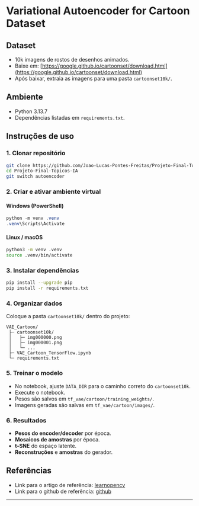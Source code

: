 # Variational Autoencoder for Cartoon Dataset

## Dataset

- 10k imagens de rostos de desenhos animados.
- Baixe em: [https://google.github.io/cartoonset/download.html](https://google.github.io/cartoonset/download.html)
- Após baixar, extraia as imagens para uma pasta `cartoonset10k/`.

## Ambiente

- Python 3.13.7
- Dependências listadas em `requirements.txt`.

## Instruções de uso

### 1. Clonar repositório

```bash
git clone https://github.com/Joao-Lucas-Pontes-Freitas/Projeto-Final-Topicos-IA
cd Projeto-Final-Topicos-IA
git switch autoencoder
```

### 2. Criar e ativar ambiente virtual

#### Windows (PowerShell)

```powershell
python -m venv .venv
.venv\Scripts\Activate
```

#### Linux / macOS

```bash
python3 -m venv .venv
source .venv/bin/activate
```

### 3. Instalar dependências

```bash
pip install --upgrade pip
pip install -r requirements.txt
```

### 4. Organizar dados

Coloque a pasta `cartoonset10k/` dentro do projeto:

```
VAE_Cartoon/
 ├─ cartoonset10k/
 │   ├─ img000000.png
 │   ├─ img000001.png
 │   └─ ...
 ├─ VAE_Cartoon_TensorFlow.ipynb
 └─ requirements.txt
```

### 5. Treinar o modelo

- No notebook, ajuste `DATA_DIR` para o caminho correto do `cartoonset10k`.
- Execute o notebook.
- Pesos são salvos em `tf_vae/cartoon/training_weights/`.
- Imagens geradas são salvas em `tf_vae/cartoon/images/`.

### 6. Resultados

- **Pesos do encoder/decoder** por época.
- **Mosaicos de amostras** por época.
- **t-SNE** do espaço latente.
- **Reconstruções** e **amostras** do gerador.

## Referências

- Link para o artigo de referência: [learnopencv](https://learnopencv.com/variational-autoencoder-in-tensorflow)
- Link para o github de referência: [github](https://github.com/spmallick/learnopencv/tree/master/Variational-Autoencoder-TensorFlow)

---
